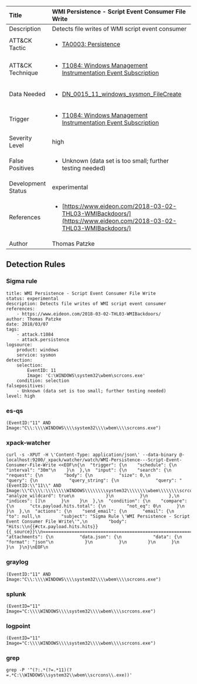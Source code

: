 | Title                | WMI Persistence - Script Event Consumer File Write                                                                                                                                                 |
|:---------------------|:------------------------------------------------------------------------------------------------------------------------------------------------------------|
| Description          | Detects file writes of WMI script event consumer                                                                                                                                           |
| ATT&amp;CK Tactic    | <ul><li>[TA0003: Persistence](https://attack.mitre.org/tactics/TA0003)</li></ul>  |
| ATT&amp;CK Technique | <ul><li>[T1084: Windows Management Instrumentation Event Subscription](https://attack.mitre.org/techniques/T1084)</li></ul>                             |
| Data Needed          | <ul><li>[DN_0015_11_windows_sysmon_FileCreate](../Data_Needed/DN_0015_11_windows_sysmon_FileCreate.md)</li></ul>                                                         |
| Trigger              | <ul><li>[T1084: Windows Management Instrumentation Event Subscription](../Triggers/T1084.md)</li></ul>  |
| Severity Level       | high                                                                                                                                                 |
| False Positives      | <ul><li>Unknown (data set is too small; further testing needed)</li></ul>                                                                  |
| Development Status   | experimental                                                                                                                                                |
| References           | <ul><li>[https://www.eideon.com/2018-03-02-THL03-WMIBackdoors/](https://www.eideon.com/2018-03-02-THL03-WMIBackdoors/)</li></ul>                                                          |
| Author               | Thomas Patzke                                                                                                                                                |


## Detection Rules

### Sigma rule

```
title: WMI Persistence - Script Event Consumer File Write
status: experimental
description: Detects file writes of WMI script event consumer
references:
    - https://www.eideon.com/2018-03-02-THL03-WMIBackdoors/
author: Thomas Patzke
date: 2018/03/07
tags:
    - attack.t1084
    - attack.persistence
logsource:
    product: windows
    service: sysmon
detection:
    selection:
        EventID: 11
        Image: 'C:\WINDOWS\system32\wbem\scrcons.exe'
    condition: selection
falsepositives: 
    - Unknown (data set is too small; further testing needed)
level: high

```




### es-qs
    
```
(EventID:"11" AND Image:"C\\:\\\\WINDOWS\\\\system32\\\\wbem\\\\scrcons.exe")
```


### xpack-watcher
    
```
curl -s -XPUT -H \'Content-Type: application/json\' --data-binary @- localhost:9200/_xpack/watcher/watch/WMI-Persistence---Script-Event-Consumer-File-Write <<EOF\n{\n  "trigger": {\n    "schedule": {\n      "interval": "30m"\n    }\n  },\n  "input": {\n    "search": {\n      "request": {\n        "body": {\n          "size": 0,\n          "query": {\n            "query_string": {\n              "query": "(EventID:\\"11\\" AND Image:\\"C\\\\:\\\\\\\\WINDOWS\\\\\\\\system32\\\\\\\\wbem\\\\\\\\scrcons.exe\\")",\n              "analyze_wildcard": true\n            }\n          }\n        },\n        "indices": []\n      }\n    }\n  },\n  "condition": {\n    "compare": {\n      "ctx.payload.hits.total": {\n        "not_eq": 0\n      }\n    }\n  },\n  "actions": {\n    "send_email": {\n      "email": {\n        "to": null,\n        "subject": "Sigma Rule \'WMI Persistence - Script Event Consumer File Write\'",\n        "body": "Hits:\\n{{#ctx.payload.hits.hits}}{{_source}}\\n================================================================================\\n{{/ctx.payload.hits.hits}}",\n        "attachments": {\n          "data.json": {\n            "data": {\n              "format": "json"\n            }\n          }\n        }\n      }\n    }\n  }\n}\nEOF\n
```


### graylog
    
```
(EventID:"11" AND Image:"C\\:\\\\WINDOWS\\\\system32\\\\wbem\\\\scrcons.exe")
```


### splunk
    
```
(EventID="11" Image="C:\\\\WINDOWS\\\\system32\\\\wbem\\\\scrcons.exe")
```


### logpoint
    
```
(EventID="11" Image="C:\\\\WINDOWS\\\\system32\\\\wbem\\\\scrcons.exe")
```


### grep
    
```
grep -P '^(?:.*(?=.*11)(?=.*C:\\WINDOWS\\system32\\wbem\\scrcons\\.exe))'
```


